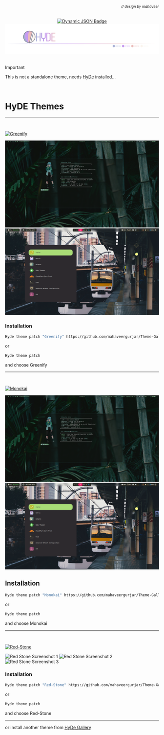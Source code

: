 ###### _<div align = right><sub>// design by mahaveer</sub></div>_

<div align="center">
    <a href="https://discord.gg/AYbJ9MJez7">
        <img alt="Dynamic JSON Badge" src="https://img.shields.io/badge/dynamic/json?url=https%3A%2F%2Fdiscordapp.com%2Fapi%2Finvites%2FmT5YqjaJFh%3Fwith_counts%3Dtrue&query=%24.approximate_member_count&suffix=%20members&style=for-the-badge&logo=discord&logoSize=auto&label=The%20HyDe%20Project&labelColor=ebbcba&color=c79bf0">    
    </a>
</div>

<div align="center">
    <img src="https://raw.githubusercontent.com/prasanthrangan/hyprdots/main/Source/assets/hyde_banner.png">
    <br><br>
</div>

> [!IMPORTANT]
> This is not a standalone theme, needs [HyDe](https://github.com/prasanthrangan/hyprdots) installed...

<br>

# HyDE Themes

---

</br>

[![Greenify](https://placehold.co/180x50/0e120f/295233?text=Greenify&font=Oswald)](https://github.com/mahaveergurjar/Theme-Gallery/tree/Greenify)

![Greenify Screenshot 1](https://raw.githubusercontent.com/mahaveergurjar/Theme-Gallery/refs/heads/Greenify/screenshots/1.png)
![Greenify Screenshot 2](https://raw.githubusercontent.com/mahaveergurjar/Theme-Gallery/refs/heads/Greenify/screenshots/2.png)

### Installation

```sh
Hyde theme patch "Greenify" https://github.com/mahaveergurjar/Theme-Gallery/tree/Greenify
```

or

```sh
Hyde theme patch
```

and choose Greenify

---

</br>

[![Monokai](https://placehold.co/180x50/2d2a2e/f92672?text=Monokai&font=Oswald)](https://github.com/mahaveergurjar/Theme-Gallery/tree/Monokai)

![Monokai Screenshot 1](https://raw.githubusercontent.com/mahaveergurjar/Theme-Gallery/refs/heads/Monokai/screenshots/1.png)
![Monokai Screenshot 2](https://raw.githubusercontent.com/mahaveergurjar/Theme-Gallery/refs/heads/Monokai/screenshots/2.png)

## Installation

```sh
Hyde theme patch "Monokai" https://github.com/mahaveergurjar/Theme-Gallery/tree/Monokai
```

or

```sh
Hyde theme patch
```

and choose Monokai

---

</br>

[![Red-Stone](https://placehold.co/180x50/7E5655/C94342?text=Red+Stone&font=Oswald)](https://github.com/mahaveergurjar/Theme-Gallery/tree/Red-Stone)

![Red Stone Screenshot 1](https://raw.githubusercontent.com/mahaveergurjar/Theme-Gallery/refs/heads/Red-Stone/screenshots/240713_22h51m38s_screenshot.png)
![Red Stone Screenshot 2](https://raw.githubusercontent.com/mahaveergurjar/Theme-Gallery/refs/heads/Red-Stone/screenshots/240710_23h48m57s_screenshot.png)
![Red Stone Screenshot 3](https://raw.githubusercontent.com/mahaveergurjar/Theme-Gallery/refs/heads/Red-Stone/screenshots/240713_22h55m14s_screenshot.png)

### Installation

```sh
Hyde theme patch "Red-Stone" https://github.com/mahaveergurjar/Theme-Gallery/tree/Red-Stone
```

or

```sh
Hyde theme patch
```

and choose Red-Stone

---

or install another theme from [HyDe Gallery](https://github.com/kRHYME7/hyde-gallery)
